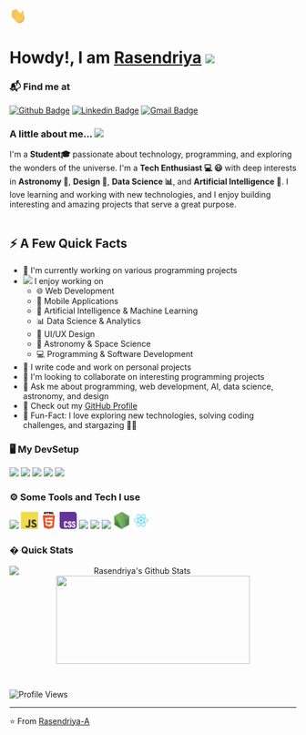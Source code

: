 <img width="30px" margin="0px" src="https://raw.githubusercontent.com/ABSphreak/ABSphreak/master/gifs/Hi.gif">
<h1>Howdy!, I am <a href="https://github.com/Rasendriya-A">Rasendriya</a> <img height="30px" src="https://emojis.slackmojis.com/emojis/images/1531849430/4246/blob-sunglasses.gif?1531849430"></h1>

### 📬 Find me at
[![Github Badge](http://img.shields.io/badge/-Github-black?style=flat-square&logo=github&link=https://github.com/Rasendriya-A/)](https://github.com/Rasendriya-A/) 
[![Linkedin Badge](https://img.shields.io/badge/-LinkedIn-blue?style=flat-square&logo=Linkedin&logoColor=white&link=https://www.linkedin.com/in/rasendriya/)](https://www.linkedin.com/in/rasendriya)
[![Gmail Badge](https://img.shields.io/badge/-Gmail-d14836?style=flat-square&logo=Gmail&logoColor=white&link=mailto:rasendriya@gmail.com)](mailto:rasendriya@gmail.com)


### A little about me...  <img src="https://media.giphy.com/media/VgCDAzcKvsR6OM0uWg/giphy.gif" width="50"> 
I'm a **Student🎓** passionate about technology, programming, and exploring the wonders of the universe. I'm a **Tech Enthusiast 💻 😃** with deep interests in **Astronomy 🌌**, **Design 🎨**, **Data Science 📊**, and **Artificial Intelligence 🤖**. I love learning and working with new technologies, and I enjoy building interesting and amazing projects that serve a great purpose. <br/><br/>


## ⚡️ A Few Quick Facts

- 🔭 I'm currently working on various programming projects
- <img src="https://media.giphy.com/media/WUlplcMpOCEmTGBtBW/giphy.gif" width="30">  I enjoy working on
  - 🌐 Web Development
  - 📱 Mobile Applications
  - 🤖 Artificial Intelligence & Machine Learning
  - 📊 Data Science & Analytics
  - 🎨 UI/UX Design
  - 🌌 Astronomy & Space Science
  - 💻 Programming & Software Development
- 📝 I write code and work on personal projects
- 👯 I'm looking to collaborate on interesting programming projects
- 💬 Ask me about programming, web development, AI, data science, astronomy, and design
- 📙 Check out my [GitHub Profile](https://github.com/Rasendriya-A)
- 🎉 Fun-Fact: I love exploring new technologies, solving coding challenges, and stargazing 🌟✨

  
### 🖥️ My DevSetup
<img src="https://img.shields.io/badge/Windows-555555.svg?&style=flat-square&logo=windows&logoColor=0078D6"> <img src="https://img.shields.io/badge/Chrome-555555.svg?&style=flat-square&logo=google-chrome&logoColor=FABC0C"> <img src="https://img.shields.io/badge/VS Code-555555?style=flat-square&logo=visual-studio-code&logoColor=007ACC"> <img src="https://img.shields.io/badge/Terminal-555555.svg?&style=flat-square&logo=powershell&logoColor=white"> <img src="https://img.shields.io/badge/Git-555555.svg?&style=flat-square&logo=git&logoColor=F05032"> 

### ⚙️ Some Tools and Tech I use
<code><img height="30" src="https://avatars0.githubusercontent.com/u/1525981?s=200&v=4"></code>
<code><img height="30" src="https://raw.githubusercontent.com/github/explore/80688e429a7d4ef2fca1e82350fe8e3517d3494d/topics/javascript/javascript.png"></code>
<code><img height="30" src="https://raw.githubusercontent.com/github/explore/80688e429a7d4ef2fca1e82350fe8e3517d3494d/topics/html/html.png"></code>
<code><img height="30" src="https://raw.githubusercontent.com/github/explore/80688e429a7d4ef2fca1e82350fe8e3517d3494d/topics/css/css.png"></code>
<code><img height="30" src="https://avatars1.githubusercontent.com/u/1517864?s=200&v=4"></code>
<code><img height="30" src="https://avatars3.githubusercontent.com/u/18133?s=200&v=4"></code>
<code><img height="30" src="https://avatars0.githubusercontent.com/u/365630?s=88&v=4"></code>
<code><img height="30" src="https://raw.githubusercontent.com/github/explore/80688e429a7d4ef2fca1e82350fe8e3517d3494d/topics/nodejs/nodejs.png"></code>
<code><img height="30" src="https://raw.githubusercontent.com/github/explore/80688e429a7d4ef2fca1e82350fe8e3517d3494d/topics/react/react.png"></code>

### � Quick Stats
<p align="center">
<img width="450" align="left" src="https://github-readme-stats.vercel.app/api?username=Rasendriya-A&show_icons=true&line_height=21&theme=react" alt="Rasendriya's Github Stats" />
<img width="340" height="155" align="center" src="https://github-readme-stats.vercel.app/api/top-langs/?username=Rasendriya-A&langs_count=6&theme=react&line_height=27&layout=compact" />
</p>

<br clear="both" />

![Profile Views](https://komarev.com/ghpvc/?username=Rasendriya-A)

---

⭐️ From [Rasendriya-A](https://github.com/Rasendriya-A)

<!--
**Rasendriya-A/Rasendriya-A** is a ✨ _special_ ✨ repository because its `README.md` (this file) appears on your GitHub profile.
-->
<!--
**Rasendriya-A/Rasendriya-A** is a ✨ _special_ ✨ repository because its `README.md` (this file) appears on your GitHub profile.

Here are some ideas to get you started:

- 🔭 I’m currently working on ...
- 🌱 I’m currently learning ...
- 👯 I’m looking to collaborate on ...
- 🤔 I’m looking for help with ...
- 💬 Ask me about ...
- 📫 How to reach me: ...
- 😄 Pronouns: ...
- ⚡ Fun fact: ...
-->
